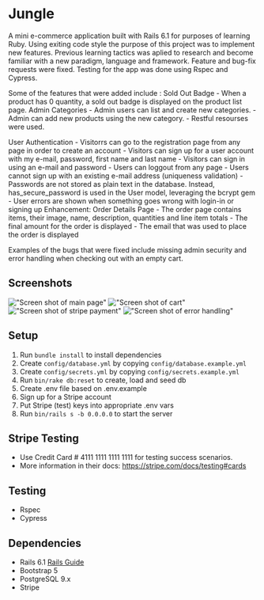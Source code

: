 # Jungle

A mini e-commerce application built with Rails 6.1 for purposes of learning Ruby. Using exiting code style the purpose of this project was to implement new features.  Previous learning tactics was aplied to research and become familiar with a new paradigm, language and framework. Feature and bug-fix requests were fixed. Testing for the app was done using Rspec and Cypress.

Some of the features that were added include :
Sold Out Badge - When a product has 0 quantity, a sold out badge is displayed on the product list page.
Admin Categories - Admin users can list and create new categories.
                 - Admin can add new products using the new category.
                 - Restful resourses were used.

User Authentication - Visitorrs can go to the  registration page from any page in order to create an account
                    -  Visitors can sign up for a user account with my e-mail, password, first name and last name
                    -  Visitors  can sign in using an e-mail and password
                    - Users can loggout from any page
                    - Users cannot  sign up with an existing e-mail address (uniqueness validation)
                    - Passwords are not stored as plain text in the database. Instead, has_secure_password is used in the User model, leveraging the bcrypt gem
                    -  User errors are shown when something goes wrong with login-in or signing up
Enhancement: Order Details Page -  The order page contains items, their image, name, description, quantities and line item totals
                                - The final amount for the order is displayed
                                - The email that was used to place the order is displayed

Examples of the bugs that were fixed include missing admin security and error handling when checking out with an empty cart.

## Screenshots
!["Screen shot of main page"]('https://github.com/Juliaxtran/Jungle-rails/blob/master/images/home.png')
!["Screen shot of cart"]('https://github.com/Juliaxtran/Jungle-rails/blob/master/images/cart.png')
!["Screen shot of stripe payment"]('https://github.com/Juliaxtran/Jungle-rails/blob/master/images/stripe.png')
!["Screen shot of error handling"]('https://github.com/Juliaxtran/Jungle-rails/blob/master/images/errors.png')


## Setup

1. Run `bundle install` to install dependencies
2. Create `config/database.yml` by copying `config/database.example.yml`
3. Create `config/secrets.yml` by copying `config/secrets.example.yml`
4. Run `bin/rake db:reset` to create, load and seed db
5. Create .env file based on .env.example
6. Sign up for a Stripe account
7. Put Stripe (test) keys into appropriate .env vars
8. Run `bin/rails s -b 0.0.0.0` to start the server




## Stripe Testing
- Use Credit Card # 4111 1111 1111 1111 for testing success scenarios.
- More information in their docs: https://stripe.com/docs/testing#cards

## Testing
- Rspec
- Cypress


## Dependencies

- Rails 6.1 [Rails Guide](http://guides.rubyonrails.org/v6.1/)
- Bootstrap 5
- PostgreSQL 9.x
- Stripe

